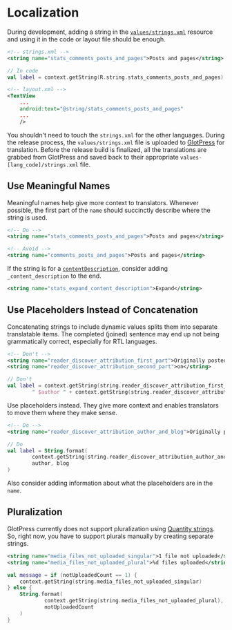 # Localization

During development, adding a string in the [`values/strings.xml`](../WordPress/src/main/res/values/strings.xml) resource and using it in the code or layout file should be enough.

```xml
<!-- strings.xml -->
<string name="stats_comments_posts_and_pages">Posts and pages</string>
```

```kotlin
// In code
val label = context.getString(R.string.stats_comments_posts_and_pages)
```

```xml
<!-- layout.xml -->
<TextView
    ...
    android:text="@string/stats_comments_posts_and_pages"
    ...
    />
```

You shouldn't need to touch the `strings.xml` for the other languages. During the release process, the `values/strings.xml` file is uploaded to [GlotPress](https://translate.sitebay.org/projects/apps/android/) for translation. Before the release build is finalized, all the translations are grabbed from GlotPress and saved back to their appropriate `values-[lang_code]/strings.xml` file.

## Use Meaningful Names

Meaningful names help give more context to translators. Whenever possible, the first part of the `name` should succinctly describe where the string is used.

```xml
<!-- Do -->
<string name="stats_comments_posts_and_pages">Posts and pages</string>
```

```xml
<!-- Avoid -->
<string name="comments_posts_and_pages">Posts and pages</string>
```

If the string is for a [`contentDescription`](https://developer.android.com/reference/android/view/View.html#attr_android:contentDescription), consider adding `_content_description` to the end.

```xml
<string name="stats_expand_content_description">Expand</string>
```

## Use Placeholders Instead of Concatenation

Concatenating strings to include dynamic values splits them into separate translatable items. The completed (joined) sentence may end up not being grammatically correct, especially for RTL languages.

```xml
<!-- Don't -->
<string name="reader_discover_attribution_first_part">Originally posted by</string>
<string name="reader_discover_attribution_second_part">on</string>
```

```kotlin
// Don't
val label = context.getString(string.reader_discover_attribution_first_part) +
        " $author " + context.getString(string.reader_discover_attribution_second_part) + " $blog"
```

Use placeholders instead. They give more context and enables translators to move them where they make sense.

```xml
<!-- Do -->
<string name="reader_discover_attribution_author_and_blog">Originally posted by %1$s on %2$s</string>
```

```kotlin
// Do
val label = String.format(
        context.getString(string.reader_discover_attribution_author_and_blog),
        author, blog
)
```

Also consider adding information about what the placeholders are in the `name`.

## Pluralization

GlotPress currently does not support pluralization using [Quantity strings](https://developer.android.com/guide/topics/resources/string-resource.html#Plurals). So, right now, you have to support plurals manually by creating separate strings.

```xml
<string name="media_files_not_uploaded_singular">1 file not uploaded</string>
<string name="media_files_not_uploaded_plural">%d files uploaded</string>
```

```kotlin
val message = if (notUploadedCount == 1) {
    context.getString(string.media_files_not_uploaded_singular)
} else {
    String.format(
            context.getString(string.media_files_not_uploaded_plural),
            notUploadedCount
    )
}
```
